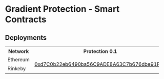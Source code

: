 # Gradient Protection - Smart Contracts

## Deployments

<table>
<tr>
<th>Network</th>
<th>Protection 0.1</th>
</tr>

<tr><td>Ethereum</td><td rowspan="14">

[0xd7C0b22eb6490ba56C9ADE8A63C7b676dbe91F71](https://etherscan.io/address/0xd7C0b22eb6490ba56C9ADE8A63C7b676dbe91F71#code)

<tr><td>Rinkeby</td></tr>
</table>
